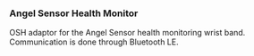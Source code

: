 ### Angel Sensor Health Monitor
OSH adaptor for the Angel Sensor health monitoring wrist band. Communication is done through Bluetooth LE.
